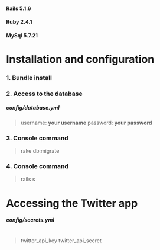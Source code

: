 #### Rails 5.1.6
#### Ruby 2.4.1
#### MySql 5.7.21
# Installation and configuration
### 1. Bundle install
### 2. Аccess to the database
##### config/database.yml
> username: **your username**
> password: **your password**
### 3. Console command
> rake db:migrate
### 4. Console command
> rails s

# Accessing the Twitter app
##### config/secrets.yml
#
> twitter_api_key
> twitter_api_secret
